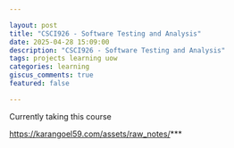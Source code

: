 ```yaml
---

layout: post  
title: "CSCI926 - Software Testing and Analysis"  
date: 2025-04-28 15:09:00  
description: "CSCI926 - Software Testing and Analysis"  
tags: projects learning uow
categories: learning  
giscus_comments: true  
featured: false  

---
```


Currently taking this course

https://karangoel59.com/assets/raw_notes/***